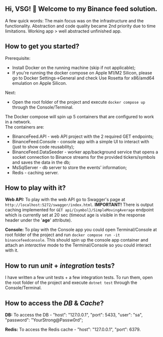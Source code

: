 ## Hi, VSG! 👋 Welcome to my Binance feed solution. ##

A few quick words: The main focus was on the infrastructure and the functionality. Abstraction and code quality became 2nd priority due to time limitations. Working app > well abstracted unfinished app.

## How to get you started? ##

Prerequisite:
- Install Docker on the running machine (skip if not applicable);
- If you're running the docker compose on Apple M1/M2 Silicon, please go to Docker Settings->General and check Use Rosetta for x86/amd64 emulation on Apple Silicon.

Next:
- Open the root folder of the project and execute `docker compose up` through the Console/Terminal.

The Docker compose will spin up 5 containers that are configured to work in a network.\
The containers are:

- BinanceFeed.API - web API project with the 2 required GET endpoints;
- BinanceFeed.Console - console app with a simple UI to interact with (just to show code reusability);
- BinanceFeed.DataSeeder - worker app/background service that opens a socket connection to Binance streams for the provided tickers/symbols and saves the data in the db;
- MsSqlServer - db server to store the events' information;
- Redis - caching server.

## How to play with it? ##

**Web API:**
To play with the web API go to Swagger's page at `http://localhost:5272/swagger/index.html`. **IMPORTANT!** There is output caching implemented for `GET api/{symbol}/SimpleMovingAverage` endpoint which is currently set at 20 sec (timeout age is visible in the response header under the '**age**' attribute).

**Console:**
To play with the Console app you could open Terminal/Console at root folder of the project and run `docker compose run -it binancefeedconsole`. This should spin up the console app container and attach an *interactive* mode to the Terminal/Console so you could interact with it.

## How to run _unit_ + _integration_ tests? ##
I have written a few unit tests + a few integration tests. To run them, open the root folder of the project and execute `dotnet test` through the Console/Terminal.

## How to access the _DB_ & _Cache_? ##

**DB:**
To access the DB - "host": "127.0.0.1", "port": 5433, "user": "sa", "password": "YourStrong@Passw0rd";

**Redis:**
To access the Redis cache - "host": "127.0.0.1", "port": 6379.
